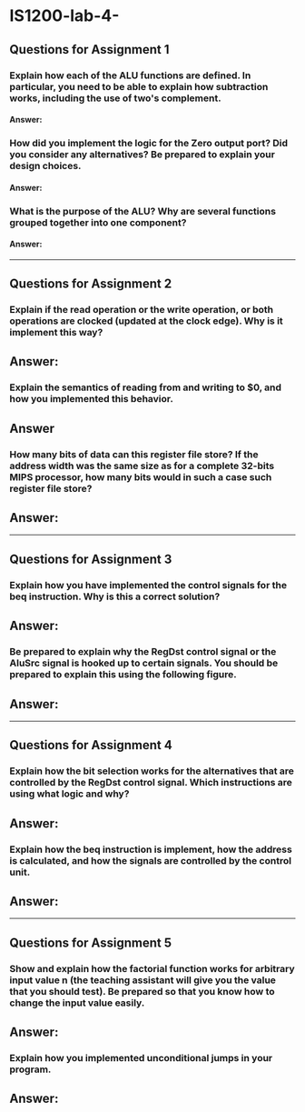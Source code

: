 # IS1200-lab-4-

## Questions for Assignment 1

### Explain how each of the ALU functions are defined. In particular, you need to be able to explain how subtraction works, including the use of two's complement.
#### Answer:

### How did you implement the logic for the Zero output port? Did you consider any alternatives? Be prepared to explain your design choices.
#### Answer:

### What is the purpose of the ALU? Why are several functions grouped together into one component?
#### Answer:

---

## Questions for Assignment 2

### Explain if the read operation or the write operation, or both operations are clocked (updated at the clock edge). Why is it implement this way?
## Answer:

### Explain the semantics of reading from and writing to $0, and how you implemented this behavior.
## Answer

### How many bits of data can this register file store? If the address width was the same size as for a complete 32-bits MIPS processor, how many bits would in such a case such register file store?
## Answer:

---

## Questions for Assignment 3

### Explain how you have implemented the control signals for the beq instruction. Why is this a correct solution?
## Answer:

### Be prepared to explain why the RegDst control signal or the AluSrc signal is hooked up to certain signals. You should be prepared to explain this using the following figure.
## Answer:

---

## Questions for Assignment 4

### Explain how the bit selection works for the alternatives that are controlled by the RegDst control signal. Which instructions are using what logic and why?
## Answer:

### Explain how the beq instruction is implement, how the address is calculated, and how the signals are controlled by the control unit.
## Answer:

---

## Questions for Assignment 5

### Show and explain how the factorial function works for arbitrary input value n (the teaching assistant will give you the value that you should test). Be prepared so that you know how to change the input value easily.
## Answer:

### Explain how you implemented unconditional jumps in your program.
## Answer: